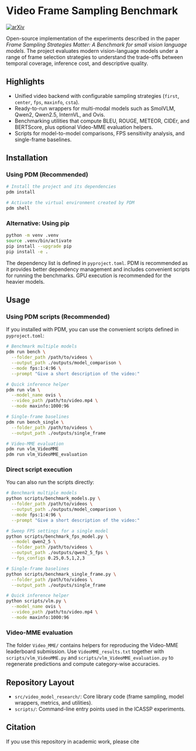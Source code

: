 # Video Frame Sampling Benchmark

[![arXiv](https://img.shields.io/badge/arXiv-2509.14769-B31B1B?logo=arxiv&logoColor=white)](https://arxiv.org/abs/2509.14769)

Open-source implementation of the experiments described in the paper *Frame Sampling Strategies Matter: A Benchmark for small vision language models*. The project evaluates modern vision-language models under a range of frame selection strategies to understand the trade-offs between temporal coverage, inference cost, and descriptive quality.

## Highlights
- Unified video backend with configurable sampling strategies (`first`, `center`, `fps`, `maxinfo`, `csta`).
- Ready-to-run wrappers for multi-modal models such as SmolVLM, Qwen2, Qwen2.5, InternVL, and Ovis.
- Benchmarking utilities that compute BLEU, ROUGE, METEOR, CIDEr, and BERTScore, plus optional Video-MME evaluation helpers.
- Scripts for model-to-model comparisons, FPS sensitivity analysis, and single-frame baselines.

## Installation

### Using PDM (Recommended)
```bash
# Install the project and its dependencies
pdm install

# Activate the virtual environment created by PDM
pdm shell
```

### Alternative: Using pip
```bash
python -m venv .venv
source .venv/bin/activate
pip install --upgrade pip
pip install -e .
```

The dependency list is defined in `pyproject.toml`. PDM is recommended as it provides better dependency management and includes convenient scripts for running the benchmarks. GPU execution is recommended for the heavier models.

## Usage

### Using PDM scripts (Recommended)
If you installed with PDM, you can use the convenient scripts defined in `pyproject.toml`:

```bash
# Benchmark multiple models
pdm run bench \
  --folder_path /path/to/videos \
  --output_path ./outputs/model_comparison \
  --mode fps:1:4:96 \
  --prompt "Give a short description of the video:"

# Quick inference helper
pdm run vlm \
  --model_name ovis \
  --video_path /path/to/video.mp4 \
  --mode maxinfo:1000:96

# Single-frame baselines
pdm run bench_single \
  --folder_path /path/to/videos \
  --output_path ./outputs/single_frame

# Video-MME evaluation
pdm run vlm_VideoMME
pdm run vlm_VideoMME_evaluation
```

### Direct script execution
You can also run the scripts directly:

```bash
# Benchmark multiple models
python scripts/benchmark_models.py \
  --folder_path /path/to/videos \
  --output_path ./outputs/model_comparison \
  --mode fps:1:4:96 \
  --prompt "Give a short description of the video:"

# Sweep FPS settings for a single model
python scripts/benchmark_fps_model.py \
  --model qwen2_5 \
  --folder_path /path/to/videos \
  --output_path ./outputs/qwen2_5_fps \
  --fps_configs 0.25,0.5,1,2,3

# Single-frame baselines
python scripts/benchmark_single_frame.py \
  --folder_path /path/to/videos \
  --output_path ./outputs/single_frame

# Quick inference helper
python scripts/vlm.py \
  --model_name ovis \
  --video_path /path/to/video.mp4 \
  --mode maxinfo:1000:96
```

### Video-MME evaluation
The folder `Video_MME/` contains helpers for reproducing the Video-MME leaderboard submission. Use `VideoMME_results.txt` together with `scripts/vlm_VideoMME.py` and `scripts/vlm_VideoMME_evaluation.py` to regenerate predictions and compute category-wise accuracies.

## Repository Layout
- `src/video_model_research/`: Core library code (frame sampling, model wrappers, metrics, and utilities).
- `scripts/`: Command-line entry points used in the ICASSP experiments.

## Citation
If you use this repository in academic work, please cite 